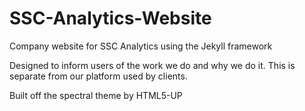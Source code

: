 # SSC-Analytics-Website
Company website for SSC Analytics using the Jekyll framework

Designed to inform users of the work we do and why we do it. This is separate from our platform used by clients.

Built off the spectral theme by HTML5-UP
